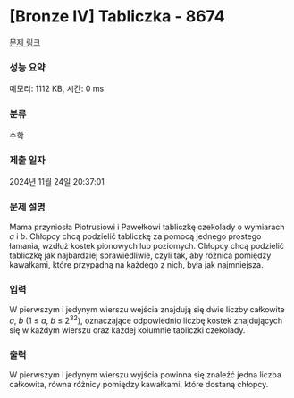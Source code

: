 # [Bronze IV] Tabliczka - 8674 

[문제 링크](https://www.acmicpc.net/problem/8674) 

### 성능 요약

메모리: 1112 KB, 시간: 0 ms

### 분류

수학

### 제출 일자

2024년 11월 24일 20:37:01

### 문제 설명

<p>Mama przyniosła Piotrusiowi i Pawełkowi tabliczkę czekolady o wymiarach <em>a</em> i <em>b</em>. Chłopcy chcą podzielić tabliczkę za pomocą jednego prostego łamania, wzdłuż kostek pionowych lub poziomych. Chłopcy chcą podzielić tabliczkę jak najbardziej sprawiedliwie, czyli tak, aby różnica pomiędzy kawałkami, które przypadną na każdego z nich, była jak najmniejsza.</p>

### 입력 

 <p>W pierwszym i jedynym wierszu wejścia znajdują się dwie liczby całkowite <em>a</em>, <em>b</em> (1 ≤ <em>a</em>, <em>b</em> ≤ 2<sup>32</sup>), oznaczające odpowiednio liczbę kostek znajdujących się w każdym wierszu oraz każdej kolumnie tabliczki czekolady.</p>

### 출력 

 <p>W pierwszym i jedynym wierszu wyjścia powinna się znaleźć jedna liczba całkowita, równa różnicy pomiędzy kawałkami, które dostaną chłopcy.</p>

